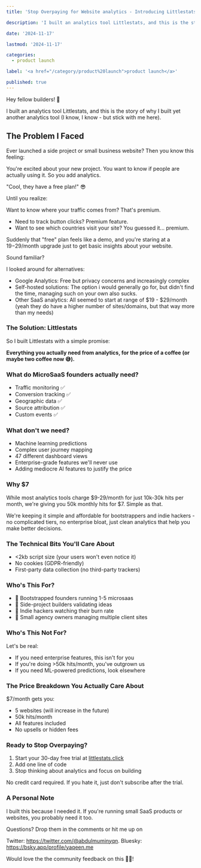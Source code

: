 ```yaml
---
title: 'Stop Overpaying for Website analytics - Introducing Littlestats'

description: 'I built an analytics tool Littlestats, and this is the story of why I built yet another analytics tool (I know, I know - but stick with me here).'

date: '2024-11-17'

lastmod: '2024-11-17'

categories:
  - product launch

label: '<a href="/category/product%20launch">product launch</a>'

published: true
---
```


Hey fellow builders! 👋

I built an analytics tool Littlestats, and this is the story of why I built yet another analytics tool (I know, I know - but stick with me here).

## The Problem I Faced

Ever launched a side project or small business website? Then you know this feeling:

You're excited about your new project. You want to know if people are actually using it. So you add analytics.

"Cool, they have a free plan!" 😎

Until you realize:

Want to know where your traffic comes from? That's premium.

- Need to track button clicks? Premium feature.
- Want to see which countries visit your site? You guessed it... premium.

Suddenly that "free" plan feels like a demo, and you're staring at a $19-$29/month upgrade just to get basic insights about your website.

Sound familiar?

I looked around for alternatives:

- Google Analytics: Free but privacy concerns and increasingly complex
- Self-hosted solutions: The option i would generally go for, but didn't find the time, managing such on your own also sucks.
- Other SaaS analytics: All seemed to start at range of $19 - $29/month (yeah they do have a higher number of sites/domains, but that way more than my needs)

### The Solution: Littlestats

So I built Littlestats with a simple promise:

**Everything you actually need from analytics, for the price of a coffee (or maybe two coffee now 😅).**

### What do MicroSaaS founders actually need?

- Traffic monitoring ✅
- Conversion tracking ✅
- Geographic data ✅
- Source attribution ✅
- Custom events ✅

### What don't we need?

- Machine learning predictions
- Complex user journey mapping
- 47 different dashboard views
- Enterprise-grade features we'll never use
- Adding mediocre AI features to justify the price

### Why $7

While most analytics tools charge $9-29/month for just 10k-30k hits per month, we're giving you 50k monthly hits for $7. Simple as that.

We're keeping it simple and affordable for bootstrappers and indie hackers - no complicated tiers, no enterprise bloat, just clean analytics that help you make better decisions.

### The Technical Bits You'll Care About

- <2kb script size (your users won't even notice it)
- No cookies (GDPR-friendly)
- First-party data collection (no third-party trackers)

### Who's This For?

- 🎯 Bootstrapped founders running 1-5 microsaas
- 🎯 Side-project builders validating ideas
- 🎯 Indie hackers watching their burn rate
- 🎯 Small agency owners managing multiple client sites

### Who's This Not For?

Let's be real:

- If you need enterprise features, this isn't for you
- If you're doing >50k hits/month, you've outgrown us
- If you need ML-powered predictions, look elsewhere

### The Price Breakdown You Actually Care About

$7/month gets you:

- 5 websites (will increase in the future)
- 50k hits/month
- All features included
- No upsells or hidden fees

### Ready to Stop Overpaying?

1. Start your 30-day free trial at [littlestats.click](https://littlestats.click)
2. Add one line of code
3. Stop thinking about analytics and focus on building

No credit card required. If you hate it, just don't subscribe after the trial.

### A Personal Note

I built this because I needed it. If you're running small SaaS products or websites, you probably need it too.

Questions? Drop them in the comments or hit me up on

Twitter: https://twitter.com/@abdulmuminyqn.
Bluesky: https://bsky.app/profile/yaqeen.me

Would love the the community feedback on this 🫶🏾!
